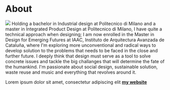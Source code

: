 # About


![](../images/Zeferino-1-4.jpg)
Holding a bachelor in Industrial design at Politecnico di Milano and a master in Integrated Product Design at Politecnico di Milano, I have quite a technical approach when designing; I am now enrolled in the Master in Design for Emerging Futures at IAAC, Instituto de Arquitectura Avanzada de Cataluña, where I'm exploring more unconventional and radical ways to develop solution to the problems that needs to be faced in the close and further future. I deeply think that design must serve as a tool to solve concrete issues and tackle the big challanges that will determine the fate of the humankind. I'm passionate about social design, sustainable solution, waste reuse and music and everything that revolves around it. 

Lorem ipsum dolor sit amet, consectetur adipiscing elit **[my website](https://community.emergentfutures.io/courses/5566525/content)**
